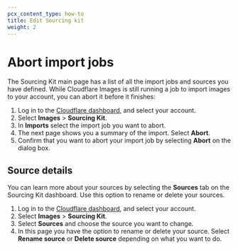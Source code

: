 ```yaml
---
pcx_content_type: how-to
title: Edit Sourcing kit
weight: 2
---
```


# Abort import jobs

The Sourcing Kit main page has a list of all the import jobs and sources you have defined. While Cloudflare Images is still running a job to import images to your account, you can abort it before it finishes:

1. Log in to the [ Cloudflare dashboard](https://dash.cloudflare.com/login), and select your account.
2. Select **Images** > **Sourcing Kit**.
3. In **Imports** select the import job you want to abort.
4. The next page shows you a summary of the import. Select **Abort**.
5. Confirm that you want to abort your import job by selecting **Abort** on the dialog box.

## Source details

You can learn more about your sources by selecting the **Sources** tab on the Sourcing Kit dashboard. Use this option to rename or delete your sources.

1. Log in to the [Cloudflare dashboard](https://dash.cloudflare.com/login), and select your account.
2. Select **Images** > **Sourcing Kit**.
3. Select **Sources** and choose the source you want to change.
4. In this page you have the option to rename or delete your source. Select **Rename source** or **Delete source** depending on what you want to do.
